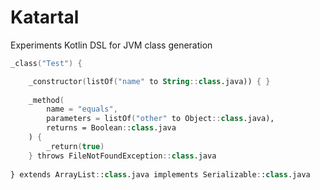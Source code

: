 # Katartal

Experiments Kotlin DSL for JVM class generation

```kotlin
_class("Test") {

    _constructor(listOf("name" to String::class.java)) { }
    
    _method(
        name = "equals",
        parameters = listOf("other" to Object::class.java),
        returns = Boolean::class.java
    ) {
        _return(true)
    } throws FileNotFoundException::class.java
    
} extends ArrayList::class.java implements Serializable::class.java
```